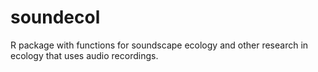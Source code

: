 soundecol
=========

R package with functions for soundscape ecology and other research in ecology that uses audio recordings.

